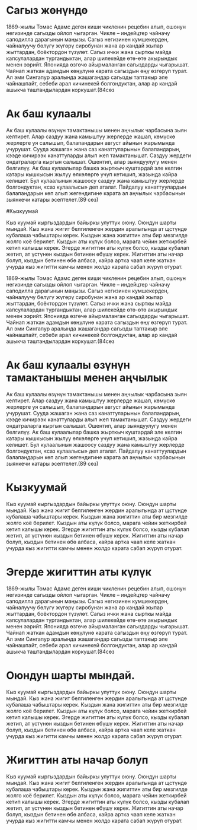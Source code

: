 # Сагыз жөнүндө


1869-жылы Томас Адамс деген киши чикленин рецебин алып,
ошонун негизинде сагызды ойлоп чыгарган. Чикле – индейцтер
чайначу саподилла дарагынын маңызы. Сагыз негизинен
кумшекерден, чайналуучу бөлүгү жүгөрү сиробунан жана ар кандай
жыпар жыттардан, боёктордон түзүлөт. Сагыз ички жана сырткы
майда капсулалардан тургандыктан, алар шилекейде өтө-өтө
акырындык менен ээрийт. Японияда өзгөчө айырмаланган
сагыздарды чыгарышат. Чайнап жаткан адамдын көңүлүнө карата
сагыздын өңү өзгөрүп турат.
Ал эми Сингапур аралында жашагандар сагызды таптакыр эле
чайнашпайт, себеби арал кичинекей болгондуктан, алар ар кандай
ашыкча таштандылардан коркушат.(84сөз


# Ак баш кулаалы

Ак баш кулаалы өзүнүн тамактанышы менен аңчылык
чарбасына зыян келтирет. Алар саздуу жана камыштуу жерлерде
жашап, көмүскө жерлерге уя салышып, балапандарын август
айынын жарымында учурушат. Сууда жашаган жана саз
канаттуларынын балапандарын, кээде кичирээк канаттуларды алып
жеп тамактанышат. Саздуу жердеги ондатраларга кыргын салышат.
Ошентип, алар зыяндуулугу менен белгилүү. Ак баш кулаалылар
башка жырткыч куштардай эле келгин катары кышкысын жылуу
өлкөлөргө учуп кетишип, жазында кайра келишет.
Бул кулаалынын жашоосу саздуу жана камыштуу жерлерде
болгондуктан, «саз кулаалысы» деп аталат. Пайдалуу
канаттуулардын балапандарын көп алып жегендигине карата ал
аңчылык чарбасынын зыянкечи катары эсептелет.(89 сөз)


#Кызкуумай

Кыз куумай кыргыздардын байыркы улуттук оюну. Оюндун
шарты мындай. Кыз жана жигит белгиленген жердин аралыгында
ат щстүндө кубалаша чабыштары керек. Кыздын жана жигиттин аты
бир мезгилде жолго коё берилет. Кыздын аты күлүк болсо, марага
чейин жеткирбей кетип калышы керек. Эгерде жигиттин аты күлүк
болсо, кызды кубалап жетип, ат үстүнөн кыздын бетинен өбүшү
керек. Жигиттин аты начар болуп, кыздын бетинен өбө албаса,
кайра артка чаап келе жаткан учурда кыз жигитти камчы менен
жолдо карата сабап жүрүп отурат.

1869-жылы Томас Адамс деген киши чикленин рецебин алып, ошонун негизинде сагызды ойлоп чыгарган. Чикле – индейцтер
чайначу саподилла дарагынын маңызы. Сагыз негизинен кумшекерден, чайналуучу бөлүгү жүгөрү сиробунан жана ар кандай жыпар
жыттардан, боёктордон түзүлөт. Сагыз ички жана сырткы майда капсулалардан тургандыктан, алар шилекейде өтө-өтө акырындык
менен ээрийт. Японияда өзгөчө айырмаланган сагыздарды чыгарышат. Чайнап жаткан адамдын көңүлүнө карата сагыздын өңү
өзгөрүп турат. Ал эми Сингапур аралында жашагандар сагызды таптакыр эле чайнашпайт, себеби арал кичинекей болгондуктан,
алар ар кандай ашыкча таштандылардан коркушат.(84сөз

# Ак баш кулаалы өзүнүн тамактанышы менен аңчылык

Ак баш кулаалы өзүнүн тамактанышы менен аңчылык чарбасына зыян келтирет. Алар саздуу жана камыштуу жерлерде жашап,
көмүскө жерлерге уя салышып, балапандарын август айынын жарымында учурушат. Сууда жашаган жана саз канаттуларынын
балапандарын, кээде кичирээк канаттуларды алып жеп тамактанышат. Саздуу жердеги ондатраларга кыргын салышат. Ошентип,
алар зыяндуулугу менен белгилүү. Ак баш кулаалылар башка жырткыч куштардай эле келгин катары кышкысын жылуу өлкөлөргө
учуп кетишип, жазында кайра келишет. Бул кулаалынын жашоосу саздуу жана камыштуу жерлерде болгондуктан, «саз кулаалысы»
деп аталат. Пайдалуу канаттуулардын балапандарын көп алып жегендигине карата ал аңчылык чарбасынын зыянкечи катары
эсептелет.(89 сөз)

# Кызкуумай

Кыз куумай кыргыздардын байыркы улуттук оюну. Оюндун шарты мындай. Кыз жана жигит белгиленген жердин аралыгында ат
щстүндө кубалаша чабыштары керек. Кыздын жана жигиттин аты бир мезгилде жолго коё берилет. Кыздын аты күлүк болсо,
марага чейин жеткирбей кетип калышы керек. Эгерде жигиттин аты күлүк болсо, кызды кубалап жетип, ат үстүнөн кыздын
бетинен өбүшү керек. Жигиттин аты начар болуп, кыздын бетинен өбө албаса, кайра артка чаап келе жаткан учурда кыз
жигитти камчы менен жолдо карата сабап жүрүп отурат.

# Эгерде жигиттин аты күлүк

1869-жылы Томас Адамс деген киши чикленин рецебин алып, ошонун негизинде сагызды ойлоп чыгарган. Чикле – индейцтер
чайначу саподилла дарагынын маңызы. Сагыз негизинен кумшекерден, чайналуучу бөлүгү жүгөрү сиробунан жана ар кандай жыпар
жыттардан, боёктордон түзүлөт. Сагыз ички жана сырткы майда капсулалардан тургандыктан, алар шилекейде өтө-өтө акырындык
менен ээрийт. Японияда өзгөчө айырмаланган сагыздарды чыгарышат. Чайнап жаткан адамдын көңүлүнө карата сагыздын өңү
өзгөрүп турат. Ал эми Сингапур аралында жашагандар сагызды таптакыр эле чайнашпайт, себеби арал кичинекей болгондуктан,
алар ар кандай ашыкча таштандылардан коркушат.(84сөз

# Оюндун шарты мындай.

Кыз куумай кыргыздардын байыркы улуттук оюну. Оюндун шарты мындай. Кыз жана жигит белгиленген жердин аралыгында ат
щстүндө кубалаша чабыштары керек. Кыздын жана жигиттин аты бир мезгилде жолго коё берилет. Кыздын аты күлүк болсо,
марага чейин жеткирбей кетип калышы керек. Эгерде жигиттин аты күлүк болсо, кызды кубалап жетип, ат үстүнөн кыздын
бетинен өбүшү керек. Жигиттин аты начар болуп, кыздын бетинен өбө албаса, кайра артка чаап келе жаткан учурда кыз
жигитти камчы менен жолдо карата сабап жүрүп отурат.

# Жигиттин аты начар болуп

Кыз куумай кыргыздардын байыркы улуттук оюну. Оюндун шарты мындай. Кыз жана жигит белгиленген жердин аралыгында ат
щстүндө кубалаша чабыштары керек. Кыздын жана жигиттин аты бир мезгилде жолго коё берилет. Кыздын аты күлүк болсо,
марага чейин жеткирбей кетип калышы керек. Эгерде жигиттин аты күлүк болсо, кызды кубалап жетип, ат үстүнөн кыздын
бетинен өбүшү керек. Жигиттин аты начар болуп, кыздын бетинен өбө албаса, кайра артка чаап келе жаткан учурда кыз
жигитти камчы менен жолдо карата сабап жүрүп отурат.
